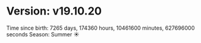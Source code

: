 # Version: v19.10.20
Time since birth: 7265 days, 174360 hours, 10461600 minutes, 627696000 seconds
Season: Summer ☀️

